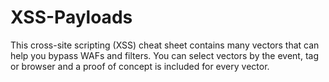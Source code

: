 # XSS-Payloads
This cross-site scripting (XSS) cheat sheet contains many vectors that can help you bypass WAFs and filters. You can select vectors by the event, tag or browser and a proof of concept is included for every vector. 
